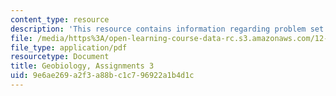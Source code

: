 ```yaml
---
content_type: resource
description: 'This resource contains information regarding problem set 3. '
file: /media/https%3A/open-learning-course-data-rc.s3.amazonaws.com/12-007-geobiology-spring-2013/9e6ae269a2f3a88bc1c796922a1b4d1c_MIT12_007S13_PSet_3.pdf
file_type: application/pdf
resourcetype: Document
title: Geobiology, Assignments 3
uid: 9e6ae269-a2f3-a88b-c1c7-96922a1b4d1c
---
```

